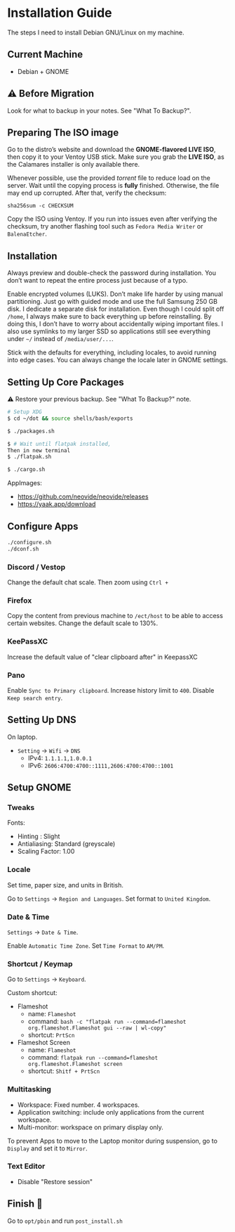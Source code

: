 # Installation Guide

The steps I need to install Debian GNU/Linux on my machine.

## Current Machine

- Debian + GNOME

## ⚠️ Before Migration

Look for what to backup in your notes. See "What To Backup?".

## Preparing The ISO image

Go to the distro’s website and download the **GNOME-flavored LIVE ISO**, then copy it to your Ventoy USB stick.
Make sure you grab the **LIVE ISO**, as the Calamares installer is only available there.

Whenever possible, use the provided _torrent_ file to reduce load on the server. Wait until the copying process is **fully** finished.
Otherwise, the file may end up corrupted. After that, verify the checksum:

```shell
sha256sum -c CHECKSUM
```

Copy the ISO using Ventoy. If you run into issues even after verifying the checksum, try another flashing tool such as `Fedora Media Writer` or `BalenaEtcher`.

## Installation

Always preview and double-check the password during installation. You don’t want to repeat the entire process just because of a typo.

Enable encrypted volumes (LUKS). Don’t make life harder by using manual partitioning.
Just go with guided mode and use the full Samsung 250 GB disk. I dedicate a separate disk for installation.
Even though I could split off `/home`, I always make sure to back everything up before reinstalling.
By doing this, I don’t have to worry about accidentally wiping important files.
I also use symlinks to my larger SSD so applications still see everything under `~/` instead of `/media/user/...`.

Stick with the defaults for everything, including locales, to avoid running into edge cases. You can always change the locale later in GNOME settings.

## Setting Up Core Packages

⚠️ Restore your previous backup.
See "What To Backup?" note.

```bash
# Setup XDG
$ cd ~/dot && source shells/bash/exports

$ ./packages.sh

$ # Wait until flatpak installed,
Then in new terminal
$ ./flatpak.sh

$ ./cargo.sh
```

AppImages:

- https://github.com/neovide/neovide/releases
- https://yaak.app/download

## Configure Apps


```bash
./configure.sh
./dconf.sh
```

### Discord / Vestop

Change the default chat scale.
Then zoom using `Ctrl +`

### Firefox

Copy the content from previous machine to `/ect/host` to be able to access certain websites.
Change the default scale to 130%.

### KeePassXC

Increase the default value of "clear clipboard after" in KeepassXC

### Pano

Enable `Sync to Primary clipboard`.
Increase history limit to `400`.
Disable `Keep search entry`.

## Setting Up DNS

On laptop.

- `Setting` -> `Wifi` -> `DNS`
  - IPv4: `1.1.1.1,1.0.0.1`
  - IPv6: `2606:4700:4700::1111,2606:4700:4700::1001`

## Setup GNOME

### Tweaks

Fonts:

- Hinting : Slight
- Antialiasing: Standard (greyscale)
- Scaling Factor: 1.00

### Locale

Set time, paper size, and units in British.

Go to `Settings` -> `Region and Languages`. Set format to `United Kingdom`.

### Date & Time

`Settings` -> `Date & Time`.

Enable `Automatic Time Zone`.
Set `Time Format` to `AM/PM`.

### Shortcut / Keymap

Go to `Settings` -> `Keyboard`.

Custom shortcut:

- Flameshot
  - name: `Flameshot`
  - command: `bash -c "flatpak run --command=flameshot org.flameshot.Flameshot gui --raw | wl-copy"`
  - shortcut: `PrtScn`
- Flameshot Screen
  - name: `Flameshot`
  - command: `flatpak run --command=flameshot org.flameshot.Flameshot screen`
  - shortcut: `Shitf + PrtScn`

### Multitasking

- Workspace: Fixed number. 4 workspaces.
- Application switching: include only applications from the current workspace.
- Multi-monitor: workspace on primary display only.

To prevent Apps to move to the Laptop monitor during suspension, go to `Display` and set it to `Mirror`.

### Text Editor

- Disable "Restore session"

## Finish 🎉

Go to `opt/pbin` and run `post_install.sh`
